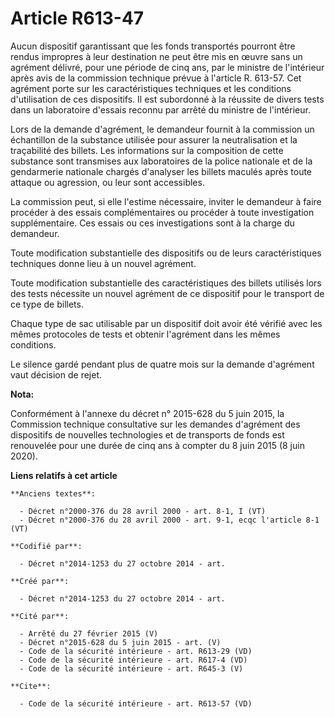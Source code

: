 # Article R613-47

Aucun dispositif garantissant que les fonds transportés pourront être rendus impropres à leur destination ne peut être mis en
œuvre sans un agrément délivré, pour une période de cinq ans, par le ministre de l'intérieur après avis de la commission
technique prévue à l'article R. 613-57. Cet agrément porte sur les caractéristiques techniques et les conditions
d'utilisation de ces dispositifs. Il est subordonné à la réussite de divers tests dans un laboratoire d'essais reconnu par
arrêté du ministre de l'intérieur. 

Lors de la demande d'agrément, le demandeur fournit à la commission un échantillon de la substance utilisée pour assurer la
neutralisation et la traçabilité des billets. Les informations sur la composition de cette substance sont transmises aux
laboratoires de la police nationale et de la gendarmerie nationale chargés d'analyser les billets maculés après toute attaque
ou agression, ou leur sont accessibles. 

La commission peut, si elle l'estime nécessaire, inviter le demandeur à faire procéder à des essais complémentaires ou
procéder à toute investigation supplémentaire. Ces essais ou ces investigations sont à la charge du demandeur. 

Toute modification substantielle des dispositifs ou de leurs caractéristiques techniques donne lieu à un nouvel agrément. 

Toute modification substantielle des caractéristiques des billets utilisés lors des tests nécessite un nouvel agrément de ce
dispositif pour le transport de ce type de billets. 

Chaque type de sac utilisable par un dispositif doit avoir été vérifié avec les mêmes protocoles de tests et obtenir
l'agrément dans les mêmes conditions. 

Le silence gardé pendant plus de quatre mois sur la demande d'agrément vaut décision de rejet.

**Nota:**

Conformément à l'annexe du décret n° 2015-628 du 5 juin 2015, la Commission technique consultative sur les demandes
d'agrément des dispositifs de nouvelles technologies et de transports de fonds est renouvelée pour une durée de cinq ans à
compter du 8 juin 2015 (8 juin 2020).

**Liens relatifs à cet article**

	**Anciens textes**:

	  - Décret n°2000-376 du 28 avril 2000 - art. 8-1, I (VT)
	  - Décret n°2000-376 du 28 avril 2000 - art. 9-1, ecqc l'article 8-1 (VT)

	**Codifié par**:

	  - Décret n°2014-1253 du 27 octobre 2014 - art.

	**Créé par**:

	  - Décret n°2014-1253 du 27 octobre 2014 - art.

	**Cité par**:

	  - Arrêté du 27 février 2015 (V)
	  - Décret n°2015-628 du 5 juin 2015 - art. (V)
	  - Code de la sécurité intérieure - art. R613-29 (VD)
	  - Code de la sécurité intérieure - art. R617-4 (VD)
	  - Code de la sécurité intérieure - art. R645-3 (V)

	**Cite**:

	  - Code de la sécurité intérieure - art. R613-57 (VD)
